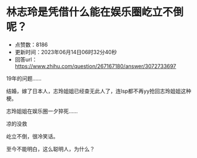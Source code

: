 # 林志玲是凭借什么能在娱乐圈屹立不倒呢？
- 点赞数：8186
- 更新时间：2023年06月14日06时32分40秒
- 回答url：https://www.zhihu.com/question/267167180/answer/3072733697
<body>
 <p data-pid="eqyZaiBG">19年的问题……</p>
 <p data-pid="YhCkuBcm">结婚，嫁了日本人，志玲姐姐已经查无此人了，连lsp都不再yy抢回志玲姐姐这种梗。</p>
 <p data-pid="Lbqn9e9S">志玲姐姐在娱乐圈一夕猝死……</p>
 <p data-pid="vu1gUi-V">凉的没救</p>
 <p data-pid="ZTOWDt_K">屹立不倒，很冷笑话。</p>
 <p data-pid="QHfOYVTX">至今不能明白，这么聪明人，为什么？</p>
</body>